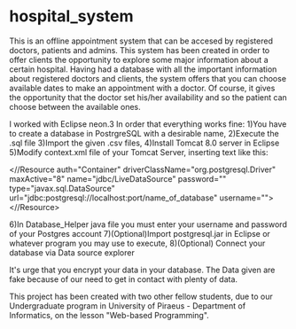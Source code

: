# hospital_system
This is an offline appointment system that can be accesed by registered doctors, patients and admins. 
This system has been created in order to offer clients the opportunity to explore some major information about a certain hospital.
Having had a database with all the important information about registered doctors and clients, the system offers that you can choose
available dates to make an appointment with a doctor. Of course, it gives the opportunity that the doctor set his/her availability and so
the patient can choose between the available ones.

I worked with Eclipse neon.3
In order that everything works fine:
1)You have to create a database in PostrgreSQL with a desirable name,
2)Execute the .sql file
3)Import the given .csv files,
4)Install Tomcat 8.0 server in Eclipse
5)Modify context.xml file of your Tomcat Server, inserting text like this:

<//Resource auth="Container" driverClassName="org.postgresql.Driver" maxActive="8" 
name="jdbc/LiveDataSource" password="" type="javax.sql.DataSource"
url="jdbc:postgresql://localhost:port/name_of_database" username="">
<//Resource>

6)In Database_Helper java file you must enter your username and password of your Postgres account
7)(Optional)Import postgresql.jar in Eclipse or whatever program you may use to execute,
8)(Optional) Connect your database via Data source explorer 

It's urge that you encrypt your data in your database.
The Data given are fake because of our need to get in contact with plenty of data.

This project has been created with two other fellow students, due to our Undergraduate program in University of Piraeus - Department of 
Informatics, on the lesson "Web-based Programming".

